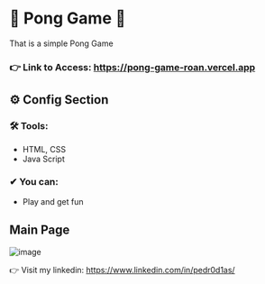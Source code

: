 # 🚀 Pong Game 🚀

That is a simple Pong Game

### 👉 Link to Access: https://pong-game-roan.vercel.app

## ⚙ Config Section

 ### 🛠 Tools:
 - HTML, CSS
 - Java Script
 
### ✔ You can:
  - Play and get fun

## Main Page
![image](https://user-images.githubusercontent.com/62482908/204065441-eab94a03-d323-4fa3-aaf3-d2196db7cae9.png)





👉 Visit my linkedin: https://www.linkedin.com/in/pedr0d1as/
